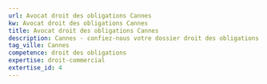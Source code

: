 ```yaml
---
url: Avocat droit des obligations Cannes
kw: Avocat droit des obligations Cannes
title: Avocat droit des obligations Cannes
description: Cannes - confiez-nous votre dossier droit des obligations
tag_ville: Cannes
competence: droit des obligations
expertise: droit-commercial
extertise_id: 4
---
```

